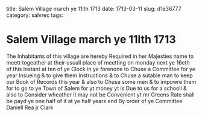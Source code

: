 title: Salem Village march ye 11lth 1713
date: 1713-03-11
slug: d1e36777
category: salvrec
tags: 


<div markdown class="doc" id="d1e36777">


# Salem Village march ye 11lth 1713 

The Inhabitants of this village are hereby Required in her Majesties name to meett togeather at their usuall place of meetting on monday next ye 16eth of this Instant at ten of ye Clock in ye forenone to Chuse a Committee for ye year Insueing & to give them Instructions & to Chuse a sutable man to keep our Book of Records this year & also to Chuse some men & to impowre them for to go to ye Town of Salem for yt money yt is Due to us for a schooll & also to Consider wheather it may not be Convenient yt mr Greens Rate shall be payd ye one half of it at ye half years end By order of ye Committee Daniell Rea jr Clark
</div>